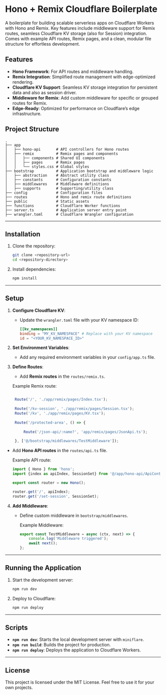  
# Hono + Remix Cloudflare Boilerplate

A boilerplate for building scalable serverless apps on Cloudflare Workers with Hono and Remix. Key features include middleware support for Remix routes, seamless Cloudflare KV storage (also for Session) integration. Comes with example API routes, Remix pages, and a clean, modular file structure for effortless development.
## Features

- **Hono Framework**: For API routes and middleware handling.
- **Remix Integration**: Simplified route management with edge-optimized rendering.
- **Cloudflare KV Support**: Seamless KV storage integration for persistent data and also as session driver.
- **Middleware for Remix**: Add custom middleware for specific or grouped routes for Remix.
- **Edge-Ready**: Optimized for performance on Cloudflare’s edge infrastructure.

## Project Structure

```plaintext
.
├── app
│   ├── hono-api       # API controllers for Hono routes
│   ├── remix          # Remix pages and components
│   │   ├── components # Shared UI components
│   │   ├── pages      # Remix pages
│   │   └── styles.css # Global styles
├── bootstrap          # Application bootstrap and middleware logic
│   ├── abstraction    # Abstract utility class
│   ├── constants      # Configuration constants
│   ├── middlewares    # Middleware definitions
│   ├── supports       # Supporting/utility class
├── config             # Configuration files
├── routes             # Hono and remix route definitions
├── public             # Static assets
├── functions          # Cloudflare Worker functions
├── server.ts          # Application server entry point
├── wrangler.toml      # Cloudflare Wrangler configuration
```

---

## Installation

1. Clone the repository:

   ```bash
   git clone <repository-url>
   cd <repository-directory>
   ```

2. Install dependencies:

   ```bash
   npm install
   ```

---

## Setup

1. **Configure Cloudflare KV**:
    - Update the `wrangler.toml` file with your KV namespace ID:

      ```toml
      [[kv_namespaces]]
      binding = "MY_KV_NAMESPACE" # Replace with your KV namespace
      id = "<YOUR_KV_NAMESPACE_ID>"
      ```

2. **Set Environment Variables**:
    - Add any required environment variables in your `config/app.ts` file.

3. **Define Routes**:
    - Add **Remix routes** in the `routes/remix.ts`.

    Example Remix route:
   ```javascript

    Route('/', './app/remix/pages/Index.tsx');
    
    Route('/kv-session', './app/remix/pages/Session.tsx');
    Route('/kv', './app/remix/pages/KV.tsx');
    
    Route('/protected-area', () => {
    
        Route('/json-api/:name?', 'app/remix/pages/JsonApi.ts');
    
    }, ['@/bootstrap/middlewares/TestMiddleware']);
    ```

  - Add **Hono API routes** in the `routes/api.ts` file.

    Example API route:
    ```typescript
    import { Hono } from 'hono';
    import {index as apiIndex, SessionSet} from '@/app/hono-api/ApiController'
    
    export const router = new Hono();
    
    router.get('/', apiIndex);
    router.get('/set-session', SessionSet);

    ```

4. **Add Middleware**:
    - Define custom middleware in `bootstrap/middlewares`.

      Example Middleware:
      ```typescript
      export const TestMiddleware = async (ctx, next) => {
          console.log('Middleware triggered');
          await next();
      };
      ```

---

## Running the Application

1. Start the development server:

   ```bash
   npm run dev
   ``` 

2. Deploy to Cloudflare:

   ```bash
   npm run deploy
   ```

---

 

## Scripts

- **`npm run dev`**: Starts the local development server with `miniflare`.
- **`npm run build`**: Builds the project for production.
- **`npm run deploy`**: Deploys the application to Cloudflare Workers.

---

## License

This project is licensed under the MIT License. Feel free to use it for your own projects.